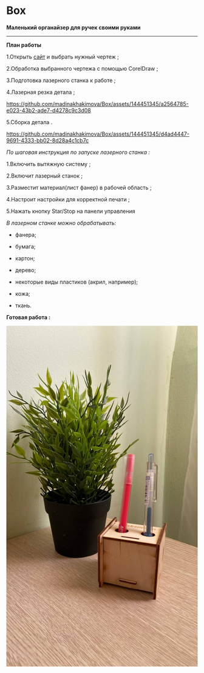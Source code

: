 # Box
**Маленький органайзер для ручек своими руками**
*******************
**План работы**

1.Открыть [сайт](https://cy15505.tmweb.ru) и выбрать нужный чертеж ;

2.Обработка выбранного чертежа с помощью CorelDraw ;

3.Подготовка лазерного станка к работе ;

4.Лазерная резка детала ;



https://github.com/madinakhakimova/Box/assets/144451345/a2564785-e023-43b2-ade7-d4278c9c3d08






5.Сборка детала .


https://github.com/madinakhakimova/Box/assets/144451345/d4ad4447-9691-4333-bb02-8d28a4c1cb7c



*По шаговая инструкция по запуске лазерного станка :*

1.Включить вытяжную систему ;

2.Включит лазерный станок ;

3.Разместит материал(лист фанер) в рабочей область ;

4.Настроит настройки для корректной печати ;

5.Нажать кнопку Star/Stop на панели управления


*В лазерном станке можно обрабатывать:*

  - фанера;
  
  - бумага;
  
  - картон;
  
  - дерево;
  
  - некоторые виды пластиков (акрил, например);
  
  - кожа;
  
  - ткань.

  **Готовая работа :** 

  ![Img](photo_2023-09-30_17-39-12.jpg)
